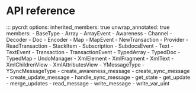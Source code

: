 # API reference

::: pycrdt
    options:
      inherited_members: true
      unwrap_annotated: true
      members:
      - BaseType
      - Array
      - ArrayEvent
      - Awareness
      - Channel
      - Decoder
      - Doc
      - Encoder
      - Map
      - MapEvent
      - NewTransaction
      - Provider
      - ReadTransaction
      - StackItem
      - Subscription
      - SubdocsEvent
      - Text
      - TextEvent
      - Transaction
      - TransactionEvent
      - TypedArray
      - TypedDoc
      - TypedMap
      - UndoManager
      - XmlElement
      - XmlFragment
      - XmlText
      - XmlChildrenView
      - XmlAttributesView
      - YMessageType
      - YSyncMessageType
      - create_awareness_message
      - create_sync_message
      - create_update_message
      - handle_sync_message
      - get_state
      - get_update
      - merge_updates
      - read_message
      - write_message
      - write_var_uint
